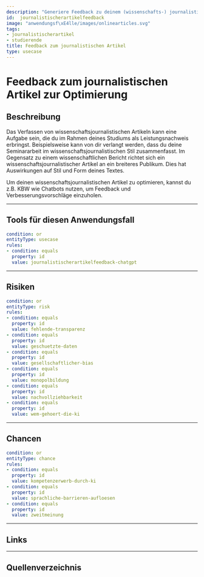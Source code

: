 ```yaml
---
description: "Generiere Feedback zu deinem (wissenschafts-) journalistischen Artikel."
id:  journalistischerartikelfeedback
image: "anwendungsf\xE4lle/images/onlinearticles.svg" 
tags:
- journalistischerartikel
- studierende
title: Feedback zum journalistischen Artikel
type: usecase
---
```




# Feedback zum journalistischen Artikel zur Optimierung

## Beschreibung

Das Verfassen von wissenschaftsjournalistischen Artikeln kann eine Aufgabe sein, die du im Rahmen deines Studiums als Leistungsnachweis erbringst. Beispielsweise kann von dir verlangt werden, dass du deine Seminararbeit im wissenschaftsjournalistischen Stil zusammenfasst. Im Gegensatz zu einem wissenschaftlichen Bericht richtet sich ein wissenschaftsjournalistischer Artikel an ein breiteres Publikum. Dies hat Auswirkungen auf Stil und Form deines Textes.

Um deinen wissenschaftsjournalistischen Artikel zu optimieren, kannst du z.B. KBW wie Chatbots nutzen, um Feedback und Verbesserungsvorschläge einzuholen.

---


## Tools für diesen Anwendungsfall

```yaml
condition: or
entityType: usecase
rules:
- condition: equals
  property: id
  value: journalistischerartikelfeedback-chatgpt
```

---

## Risiken


```yaml
condition: or
entityType: risk
rules:
- condition: equals
  property: id
  value: fehlende-transparenz
- condition: equals
  property: id
  value: geschuetzte-daten
- condition: equals
  property: id
  value: gesellschaftlicher-bias
- condition: equals
  property: id
  value: monopolbildung
- condition: equals
  property: id
  value: nachvollziehbarkeit
- condition: equals
  property: id
  value: wem-gehoert-die-ki
```


---


## Chancen


```yaml
condition: or
entityType: chance
rules:
- condition: equals
  property: id
  value: kompetenzerwerb-durch-ki
- condition: equals
  property: id
  value: sprachliche-barrieren-aufloesen
- condition: equals
  property: id
  value: zweitmeinung
```


---

## Links
  

---

## Quellenverzeichnis


